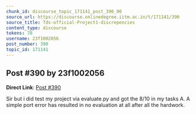 ```yaml
---
chunk_id: discourse_topic_171141_post_390_00
source_url: https://discourse.onlinedegree.iitm.ac.in/t/171141/390
source_title: Tds-official-Project1-discrepencies
content_type: discourse
tokens: 78
username: 23f1002056
post_number: 390
topic_id: 171141
---
```


## Post #390 by 23f1002056

**Direct Link**: [Post #390](https://discourse.onlinedegree.iitm.ac.in/t/171141/390)

Sir but i did test my project via evaluate.py and got the 8/10 in my tasks A. A simple port error has resulted in no evaluation at all after all the hardwork.
